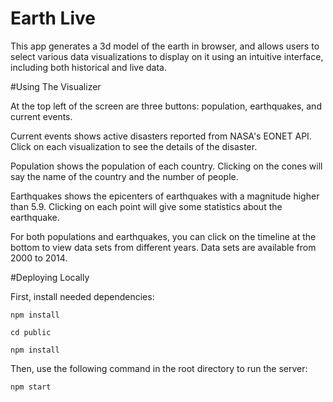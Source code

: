 # Earth Live

This app generates a 3d model of the earth in browser, and allows users to select various data visualizations to display on it using an intuitive interface, including both historical and live data.

#Using The Visualizer

At the top left of the screen are three buttons: population, earthquakes, and current events. 

Current events shows active disasters reported from NASA's EONET API. Click on each visualization to see the details of the disaster.

Population shows the population of each country. Clicking on the cones will say the name of the country and the number of people.

Earthquakes shows the epicenters of earthquakes with a magnitude higher than 5.9. Clicking on each point will give some statistics about the earthquake.

For both populations and earthquakes, you can click on the timeline at the bottom to view data sets from different years. Data sets are available from 2000 to 2014.

#Deploying Locally

First, install needed dependencies:

```npm install```

```cd public```

```npm install```

Then, use the following command in the root directory to run the server: 

```npm start```
